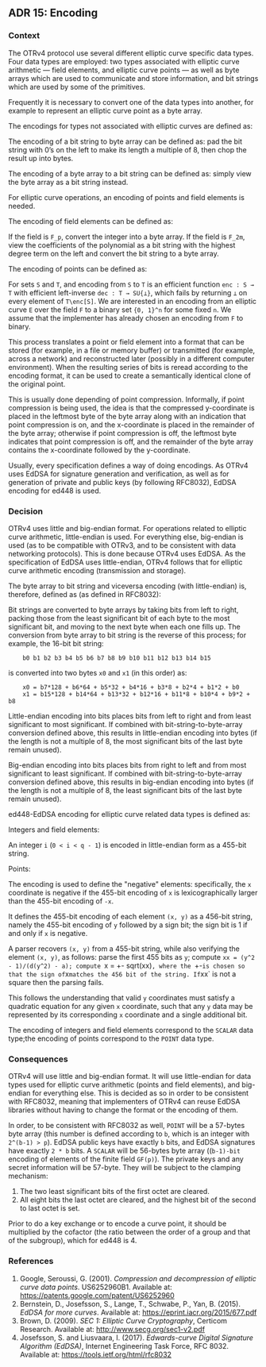 ## ADR 15: Encoding

### Context

The OTRv4 protocol use several different elliptic curve specific data types.
Four data types are employed: two types associated with elliptic curve
arithmetic — field elements, and elliptic curve points — as well as byte arrays
which are used to communicate and store information, and bit strings which are
used by some of the primitives.

Frequently it is necessary to convert one of the data types into another, for
example to represent an elliptic curve point as a byte array.

The encodings for types not associated with elliptic curves are defined as:

The encoding of a bit string to byte array can be defined as: pad the bit string
with 0’s on the left to make its length a multiple of 8, then chop the result
up into bytes.

The encoding of a byte array to a bit string can be defined as: simply view the
byte array as a bit string instead.

For elliptic curve operations, an encoding of points and field elements is
needed.

The encoding of field elements can be defined as:

If the field is `F_p`, convert the integer into a byte array. If the field is
`F_2m`, view the coefficients of the polynomial as a bit string with the highest
degree term on the left and convert the bit string to a byte array.

The encoding of points can be defined as:

For sets `S` and `T`, and encoding from `S` to `T` is an efficient
function `enc : S → T` with efficient left-inverse `dec : T → SU{⊥}`, which
fails by returning `⊥` on every element of `T\enc[S]`. We are interested in an
encoding from an elliptic curve `E` over the field `F` to a binary set
`{0, 1}^n` for some fixed `n`. We assume that the implementer has already chosen
an encoding from `F` to binary.

This process translates a point or field element into a format that can be
stored (for example, in a file or memory buffer) or transmitted (for example,
across a network) and reconstructed later (possibly in a different computer
environment).  When the resulting series of bits is reread according to the
encoding format, it can be used to create a semantically identical clone of the
original point.

This is usually done depending of point compression. Informally, if point
compression is being used, the idea is that the compressed y-coordinate is
placed in the leftmost byte of the byte array along with an indication that
point compression is on, and the x-coordinate is placed in the remainder of the
byte array; otherwise if point compression is off, the leftmost byte indicates
that point compression is off, and the remainder of the byte array contains the
x-coordinate followed by the y-coordinate.

Usually, every specification defines a way of doing encodings. As OTRv4
uses EdDSA for signature generation and verification, as well as for generation
of private and public keys (by following RFC8032), EdDSA encoding for ed448 is
used.

### Decision

OTRv4 uses little and big-endian format. For operations related to elliptic
curve arithmetic, little-endian is used. For everything else, big-endian is
used (as to be compatible with OTRv3, and to be consistent with data networking
protocols). This is done because OTRv4 uses EdDSA. As the specification of EdDSA
uses little-endian, OTRv4 follows that for elliptic curve arithmetic encoding
(transmission and storage).

The byte array to bit string and viceversa encoding (with little-endian) is,
therefore, defined as (as defined in RFC8032):

Bit strings are converted to byte arrays by taking bits from left to right,
packing those from the least significant bit of each byte to the most
significant bit, and moving to the next byte when each one fills up. The
conversion from byte array to bit string is the reverse of this process; for
example, the 16-bit bit string:

```
    b0 b1 b2 b3 b4 b5 b6 b7 b8 b9 b10 b11 b12 b13 b14 b15
```

is converted into two bytes `x0` and `x1` (in this order) as:

```
    x0 = b7*128 + b6*64 + b5*32 + b4*16 + b3*8 + b2*4 + b1*2 + b0
    x1 = b15*128 + b14*64 + b13*32 + b12*16 + b11*8 + b10*4 + b9*2 + b8
```

Little-endian encoding into bits places bits from left to right and from least
significant to most significant. If combined with bit-string-to-byte-array
conversion defined above, this results in little-endian encoding into bytes (if
the length is not a multiple of 8, the most significant bits of the last byte
remain unused).

Big-endian encoding into bits places bits from right to left and from most
significant to least significant. If combined with bit-string-to-byte-array
conversion defined above, this results in big-endian encoding into bytes (if the
length is not a multiple of 8, the least significant bits of the last byte
remain unused).

ed448-EdDSA encoding for elliptic curve related data types is defined as:

Integers and field elements:

An integer `i` (`0 < i < q - 1`) is encoded in little-endian form as a 455-bit
string.

Points:

The encoding is used to define the "negative" elements: specifically, the `x`
coordinate is negative if the 455-bit encoding of `x` is lexicographically
larger than the 455-bit encoding of `-x`.

It defines the 455-bit encoding of each element `(x, y)` as a 456-bit string,
namely the  455-bit encoding of `y` followed by a sign bit; the sign bit is 1 if
and only if `x` is negative.

A parser recovers `(x, y)` from a 455-bit string, while also verifying the
element `(x, y)`, as follows: parse the first 455 bits as `y`; compute
`xx = (y^2 - 1)/(d(y^2) - a); compute `x = +- sqrt(xx)`, where the `+-` is
chosen so that the sign of `x` matches the 456 bit of the string. If `xx` is not
a square then the parsing fails.

This follows the understanding that valid `y` coordinates must satisfy a
quadratic equation for any given `x` coordinate, such that any `y` data may be
represented by its corresponding `x` coordinate and a single additional bit.

The encoding of integers and field elements correspond to the `SCALAR` data
type;the encoding of points correspond to the `POINT` data type.

### Consequences

OTRv4 will use little and big-endian format. It will use little-endian for data
types used for elliptic curve arithmetic (points and field elements), and
big-endian for everything else. This is decided as so in order to be consistent
with RFC8032, meaning that implementers of OTRv4 can reuse EdDSA libraries
without having to change the format or the encoding of them.

In order, to be consistent with RFC8032 as well, `POINT` will be a 57-bytes byte
array (this number is defined according to `b`, which is an integer with
`2^(b-1) > p`). EdDSA public keys have exactly `b` bits, and EdDSA signatures
have exactly `2 * b` bits. A `SCALAR` will be 56-bytes byte array ((`b-1)-bit`
encoding of elements of the finite field `GF(p)`). The private keys and any
secret information will be 57-byte. They will be subject to the clamping
mechanism:

1. The two least significant bits of the first octet are cleared.
2. All eight bits the last octet are cleared, and the highest bit of the second
to last octet is set.

Prior to do a key exchange or to encode a curve point, it should be multiplied
by the cofactor (the ratio between the order of a group and that of the
subgroup), which for ed448 is 4.

### References

1. Google, Seroussi, G. (2001). *Compression and decompression of elliptic curve
   data points*. US6252960B1. Available at:
   https://patents.google.com/patent/US6252960
2. Bernstein, D., Josefsson, S., Lange, T., Schwabe, P., Yan, B. (2015). *EdDSA
   for more curves*. Available at: https://eprint.iacr.org/2015/677.pdf
3. Brown, D. (2009). *SEC 1: Elliptic Curve Cryptography*, Certicom Research.
   Available at: http://www.secg.org/sec1-v2.pdf
4. Josefsson, S. and Liusvaara, I. (2017). *Edwards-curve Digital Signature
   Algorithm (EdDSA)*, Internet Engineering Task Force, RFC 8032. Available at:
   https://tools.ietf.org/html/rfc8032
